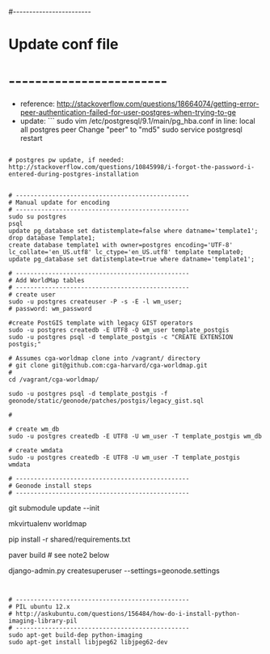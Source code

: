 #------------------------
# Update conf file
# ------------------------   
  - reference: http://stackoverflow.com/questions/18664074/getting-error-peer-authentication-failed-for-user-postgres-when-trying-to-ge
  - update: ```
sudo vim /etc/postgresql/9.1/main/pg_hba.conf
in line: local   all             postgres                                peer
Change "peer" to "md5"
sudo service postgresql restart
```

# postgres pw update, if needed: http://stackoverflow.com/questions/10845998/i-forgot-the-password-i-entered-during-postgres-installation


# ------------------------------------------------
# Manual update for encoding
# ------------------------------------------------
sudo su postgres
psql
update pg_database set datistemplate=false where datname='template1';
drop database Template1;
create database template1 with owner=postgres encoding='UTF-8' lc_collate='en_US.utf8' lc_ctype='en_US.utf8' template template0;
update pg_database set datistemplate=true where datname='template1';

# ------------------------------------------------
# Add WorldMap tables
# ------------------------------------------------
# create user
sudo -u postgres createuser -P -s -E -l wm_user;
# password: wm_password

#create PostGIS template with legacy GIST operators
sudo -u postgres createdb -E UTF8 -O wm_user template_postgis
sudo -u postgres psql -d template_postgis -c "CREATE EXTENSION postgis;"

# Assumes cga-worldmap clone into /vagrant/ directory
# git clone git@github.com:cga-harvard/cga-worldmap.git
#
cd /vagrant/cga-worldmap/

sudo -u postgres psql -d template_postgis -f geonode/static/geonode/patches/postgis/legacy_gist.sql

#

# create wm_db
sudo -u postgres createdb -E UTF8 -U wm_user -T template_postgis wm_db

# create wmdata
sudo -u postgres createdb -E UTF8 -U wm_user -T template_postgis wmdata

# ------------------------------------------------
# Geonode install steps
# ------------------------------------------------

```
git submodule update --init

mkvirtualenv worldmap

pip install -r shared/requirements.txt

paver build # see note2 below

django-admin.py createsuperuser --settings=geonode.settings
```


# ------------------------------------------------
# PIL ubuntu 12.x
# http://askubuntu.com/questions/156484/how-do-i-install-python-imaging-library-pil
# ------------------------------------------------
sudo apt-get build-dep python-imaging
sudo apt-get install libjpeg62 libjpeg62-dev
